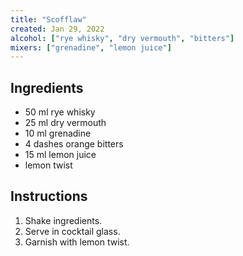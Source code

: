 ```yaml
---
title: "Scofflaw"
created: Jan 29, 2022
alcohol: ["rye whisky", "dry vermouth", "bitters"]
mixers: ["grenadine", "lemon juice"]
---
```


## Ingredients

- 50 ml rye whisky
- 25 ml dry vermouth
- 10 ml grenadine
- 4 dashes orange bitters
- 15 ml lemon juice
- lemon twist

## Instructions

1. Shake ingredients.
2. Serve in cocktail glass.
3. Garnish with lemon twist.
